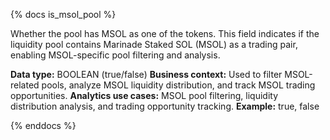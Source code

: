 {% docs is_msol_pool %}

Whether the pool has MSOL as one of the tokens. This field indicates if the liquidity pool contains Marinade Staked SOL (MSOL) as a trading pair, enabling MSOL-specific pool filtering and analysis.

**Data type:** BOOLEAN (true/false)
**Business context:** Used to filter MSOL-related pools, analyze MSOL liquidity distribution, and track MSOL trading opportunities.
**Analytics use cases:** MSOL pool filtering, liquidity distribution analysis, and trading opportunity tracking.
**Example:** true, false

{% enddocs %} 